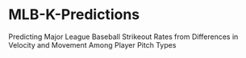# MLB-K-Predictions
Predicting Major League Baseball Strikeout Rates from Differences in Velocity and Movement Among Player Pitch Types
